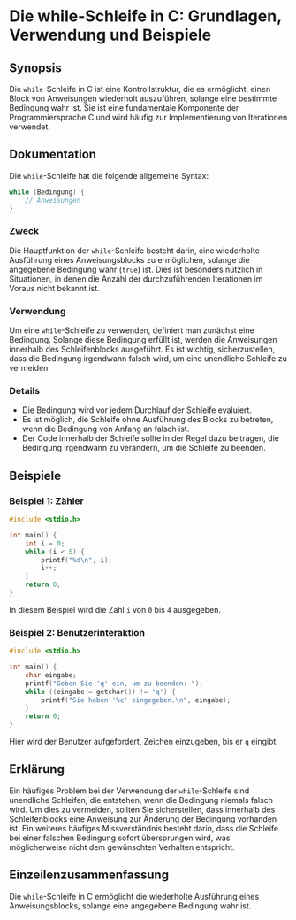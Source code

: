 <!--
Meta Description: # Die while-Schleife in C: Grundlagen, Verwendung und Beispiele ## Synopsis Die `while`-Schleife in C ist eine Kontrollstruktur, die es ermöglicht, ei...
Meta Keywords: die, schleife, bedingung, ist, der
-->

# Die while-Schleife in C: Grundlagen, Verwendung und Beispiele

## Synopsis
Die `while`-Schleife in C ist eine Kontrollstruktur, die es ermöglicht, einen Block von Anweisungen wiederholt auszuführen, solange eine bestimmte Bedingung wahr ist. Sie ist eine fundamentale Komponente der Programmiersprache C und wird häufig zur Implementierung von Iterationen verwendet.

## Dokumentation
Die `while`-Schleife hat die folgende allgemeine Syntax:

```c
while (Bedingung) {
    // Anweisungen
}
```

### Zweck
Die Hauptfunktion der `while`-Schleife besteht darin, eine wiederholte Ausführung eines Anweisungsblocks zu ermöglichen, solange die angegebene Bedingung wahr (`true`) ist. Dies ist besonders nützlich in Situationen, in denen die Anzahl der durchzuführenden Iterationen im Voraus nicht bekannt ist.

### Verwendung
Um eine `while`-Schleife zu verwenden, definiert man zunächst eine Bedingung. Solange diese Bedingung erfüllt ist, werden die Anweisungen innerhalb des Schleifenblocks ausgeführt. Es ist wichtig, sicherzustellen, dass die Bedingung irgendwann falsch wird, um eine unendliche Schleife zu vermeiden.

### Details
- Die Bedingung wird vor jedem Durchlauf der Schleife evaluiert.
- Es ist möglich, die Schleife ohne Ausführung des Blocks zu betreten, wenn die Bedingung von Anfang an falsch ist.
- Der Code innerhalb der Schleife sollte in der Regel dazu beitragen, die Bedingung irgendwann zu verändern, um die Schleife zu beenden.

## Beispiele

### Beispiel 1: Zähler
```c
#include <stdio.h>

int main() {
    int i = 0;
    while (i < 5) {
        printf("%d\n", i);
        i++;
    }
    return 0;
}
```
In diesem Beispiel wird die Zahl `i` von `0` bis `4` ausgegeben.

### Beispiel 2: Benutzerinteraktion
```c
#include <stdio.h>

int main() {
    char eingabe;
    printf("Geben Sie 'q' ein, um zu beenden: ");
    while ((eingabe = getchar()) != 'q') {
        printf("Sie haben '%c' eingegeben.\n", eingabe);
    }
    return 0;
}
```
Hier wird der Benutzer aufgefordert, Zeichen einzugeben, bis er `q` eingibt.

## Erklärung
Ein häufiges Problem bei der Verwendung der `while`-Schleife sind unendliche Schleifen, die entstehen, wenn die Bedingung niemals falsch wird. Um dies zu vermeiden, sollten Sie sicherstellen, dass innerhalb des Schleifenblocks eine Anweisung zur Änderung der Bedingung vorhanden ist. Ein weiteres häufiges Missverständnis besteht darin, dass die Schleife bei einer falschen Bedingung sofort übersprungen wird, was möglicherweise nicht dem gewünschten Verhalten entspricht.

## Einzeilenzusammenfassung
Die `while`-Schleife in C ermöglicht die wiederholte Ausführung eines Anweisungsblocks, solange eine angegebene Bedingung wahr ist.